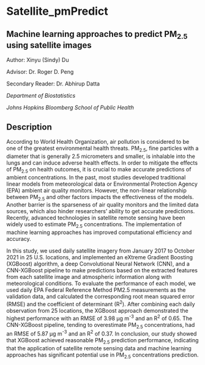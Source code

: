 # Satellite_pmPredict
## Machine learning approaches to predict PM<sub>2.5</sub> using satellite images

Author: Xinyu (Sindy) Du

Advisor: Dr. Roger D. Peng

Secondary Reader: Dr. Abhirup Datta

*Department of Biostatistics*

*Johns Hopkins Bloomberg School of Public Health*



## Description

According to World Health Organization, air pollution is considered to be one of the greatest environmental health threats. PM<sub>2.5</sub>, fine particles with a diameter that is generally 2.5 micrometers and smaller, is inhalable into the lungs and can induce adverse health effects. In order to mitigate the effects of PM<sub>2.5</sub> on health outcomes, it is crucial to make accurate predictions of ambient concentrations. In the past, most studies developed traditional linear models from meteorological data or Environmental Protection Agency (EPA) ambient air quality monitors. However, the non-linear relationship between PM<sub>2.5</sub> and other factors impacts the effectiveness of the models. Another barrier is the sparseness of air quality monitors and the limited data sources, which also hinder researchers’ ability to get accurate predictions. Recently, advanced technologies in satellite remote sensing have been widely used to estimate PM<sub>2.5</sub> concentrations. The implementation of machine learning approaches has improved computational efficiency and accuracy.

In this study, we used daily satellite imagery from January 2017 to October 2021 in 25 U.S. locations, and implemented an eXtreme Gradient Boosting (XGBoost) algorithm, a deep Convolutional Neural Network (CNN), and a CNN-XGBoost pipeline to make predictions based on the extracted features from each satellite image and atmospheric information along with meteorological conditions. To evaluate the performance of each model, we used daily EPA Federal Reference Method PM2.5 measurements as the validation data, and calculated the corresponding root mean squared error (RMSE) and the coefficient of determinant (R<sup>2</sup>). After combining each daily observation from 25 locations, the XGBoost approach demonstrated the highest performance with an RMSE of 3.98 μg m<sup>-3</sup> and an R<sup>2</sup> of 0.65. The CNN-XGBoost pipeline, tending to overestimate PM<sub>2.5</sub> concentrations, had an RMSE of 5.87 μg m<sup>-3</sup> and an R<sup>2</sup> of 0.37. In conclusion, our study showed that XGBoost achieved reasonable PM<sub>2.5</sub> prediction performance, indicating that the application of satellite remote sensing data and machine learning approaches has significant potential use in PM<sub>2.5</sub> concentrations prediction.
